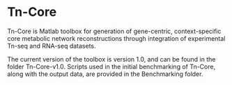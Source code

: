 # Tn-Core

Tn-Core is Matlab toolbox for generation of gene-centric, context-specific core metabolic network reconstructions through integration of experimental Tn-seq and RNA-seq datasets.

The current version of the toolbox is version 1.0, and can be found in the folder Tn-Core-v1.0. Scripts used in the initial benchmarking of Tn-Core, along with the output data, are provided in the Benchmarking folder.
